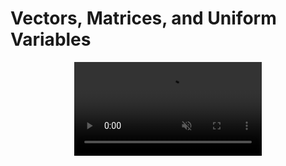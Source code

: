 # Vectors, Matrices, and Uniform Variables

<div align="center">
  <video src="./moving-triangle.webm.mov" muted loop autoplay></video>
</div>